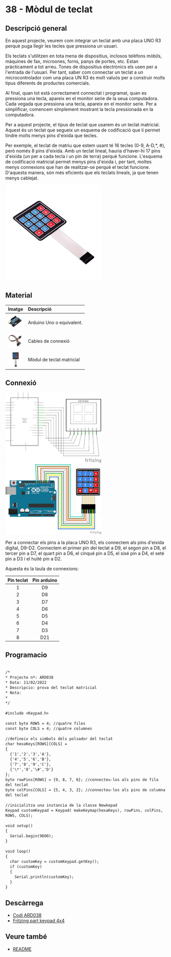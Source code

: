 # 38 - Mòdul de teclat

## Descripció general

En aquest projecte, veurem com integrar un teclat amb una placa UNO R3
perquè puga llegir les tecles que pressiona un usuari.

Els teclats s'utilitzen en tota mena de dispositius, inclosos telèfons
mòbils, màquines de fax, microones, forns, panys de portes, etc. Estan
pràcticament a tot arreu. Tones de dispositius electrònics els usen per
a l'entrada de l'usuari. Per tant, saber com connectar un teclat a un
microcontrolador com una placa UN R3 és molt valuós per a construir
molts tipus diferents de productes comercials.

Al final, quan tot està correctament connectat i programat, quan es
pressiona una tecla, apareix en el monitor serie de la seua computadora.
Cada vegada que pressiona una tecla, apareix en el monitor serie. Per a
simplificar, comencem simplement mostrant la tecla pressionada en la
computadora.

Per a aquest projecte, el tipus de teclat que usarem és un teclat
matricial. Aquest és un teclat que segueix un esquema de codificació que
li permet tindre molts menys pins d'eixida que tecles.

Per exemple, el teclat de matriu que estem usant té 16 tecles (0-9,
A-D,\*, #), però només 8 pins d'eixida. Amb un teclat lineal, hauria
d'haver-hi 17 pins d'eixida (un per a cada tecla i un pin de terra)
perquè funcione. L'esquema de codificació matricial permet menys pins
d'eixida i, per tant, moltes menys connexions que han de realitzar-se
perquè el teclat funcione. D'aquesta manera, són més eficients que els
teclats lineals, ja que tenen menys cablejat.

![Mòdul de teclat](../imatges/ard/ard_38_01.png)

## Material

|                               Imatge                               | Descripció                |
| :----------------------------------------------------------------: | :------------------------ |
| <img src="./../imatges/mat/mat_unor3.png" width="50" height="50">  | Arduino Uno o equivalent. |
| <img src="./../imatges/mat/mat_cables.png" width="50" height="50"> | Cables de connexió        |
| <img src="./../imatges/mat/mat_teclat.png" width="50" height="50"> | Mòdul de teclat matricial |

## Connexió

![Esquema elèctric](../imatges/ard/ard_38_02.png)
![Cablejat](../imatges/ard/ard_38_03.png)

Per a connectar els pins a la placa UNO R3, els connectem als pins
d'eixida digital, D9-D2. Connectem el primer pin del teclat a D9, el
segon pin a D8, el tercer pin a D7, el quart pin a D6, el cinqué pin a
D5, el sisé pin a D4, el seté pin a D3 i el huité pin a D2.

Aquesta és la taula de connexions:

| Pin teclat | Pin arduino |
| :--------: | :---------: |
|     1      |     D9      |
|     2      |     D8      |
|     3      |     D7      |
|     4      |     D6      |
|     5      |     D5      |
|     6      |     D4      |
|     7      |     D3      |
|     8      |     D21     |

## Programacio

```Arduino

/*
* Projecte nº: ARD038
* Data: 11/02/2022
* Descripcio: prova del teclat matricial
* Nota:
*
*/

#include <Keypad.h>

const byte ROWS = 4; //quatre files
const byte COLS = 4; //quatre columnes

//defineix els simbols dels polsador del teclat
char hexaKeys[ROWS][COLS] =
{
  {'1','2','3','A'},
  {'4','5','6','B'},
  {'7','8','9','C'},
  {'\*','0','\#','D'}
};
byte rowPins[ROWS] = {9, 8, 7, 6}; //connecteu-los als pins de fila del teclat
byte colPins[COLS] = {5, 4, 3, 2}; //connecteu-los als pins de columna del teclat

//inicialitza una instancia de la classe Newkepad
Keypad customKeypad = Keypad( makeKeymap(hexaKeys), rowPins, colPins, ROWS, COLS);

void setup()
{
  Serial.begin(9600);
}

void loop()
{
  char customKey = customKeypad.getKey();
  if (customKey)
  {
    Serial.println(customKey);
  }
}
```

## Descàrrega

- [Codi ARD038](https://mega.nz/folder/2KoSwaTa#AxDfZl3717MrwnJ2LUacew)
- [Fritzing part keypad 4x4](https://mega.nz/file/LXgWTI6I#fNptqZc9mlxgrD5jFckcs6ne6uef0DAioNTZ8yscEWs)

## Veure també

- [README](../README.md)
